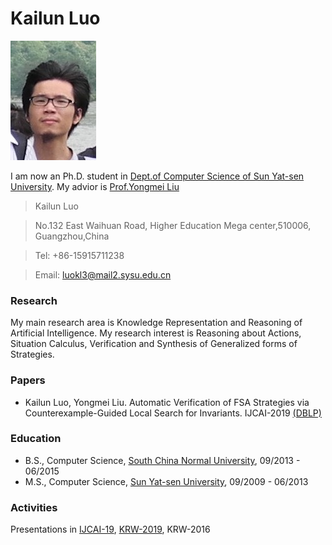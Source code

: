 # Kailun Luo 
![mypc](pc.jpg)

I am now an Ph.D. student in [Dept.of Computer Science of Sun Yat-sen University](http://sdcs.sysu.edu.cn). My advior is [Prof.Yongmei Liu](http://sdcs.sysu.edu.cn/content/2490)


  >Kailun Luo
  
  >No.132 East Waihuan Road, Higher Education Mega center,510006, Guangzhou,China
  
  >Tel: +86-15915711238
  
  >Email: luokl3@mail2.sysu.edu.cn




### Research

My main research area is Knowledge Representation and Reasoning of Artificial Intelligence. My research interest is Reasoning about Actions, Situation Calculus, Verification and Synthesis of Generalized forms of Strategies. 

### Papers

- Kailun Luo, Yongmei Liu. Automatic Verification of FSA Strategies via Counterexample-Guided Local Search for Invariants. IJCAI-2019 [(DBLP)](https://dblp.uni-trier.de/pers/hd/l/Luo:Kailun)

### Education

- B.S., Computer Science, [South China Normal University](http://cs.scnu.edu.cn), 09/2013 - 06/2015
- M.S., Computer Science, [Sun Yat-sen University](http://sdcs.sysu.edu.cn), 09/2009 - 06/2013

### Activities

Presentations in [IJCAI-19](https://www.ijcai19.org), [KRW-2019](http://kr2019.sgmtu.edu.cn), KRW-2016


